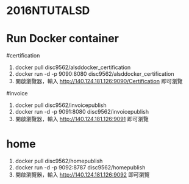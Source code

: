 # 2016NTUTALSD
# Run Docker container

#certification

1. docker pull disc9562/alsddocker_certification
2. docker run -d -p 9090:8080 disc9562/alsddocker_certification
3. 開啟瀏覽器，輸入 http://140.124.181.126:9090/Certification 即可瀏覽

#invoice

1. docker pull disc9562/invoicepublish
2. docker run -d -p 9091:8080 disc9562/invoicepublish
3. 開啟瀏覽器，輸入 http://140.124.181.126:9091 即可瀏覽

# home

1. docker pull disc9562/homepublish
2. docker run -d -p 9092:8787 disc9562/homepublish
3. 開啟瀏覽器，輸入 http://140.124.181.126:9092 即可瀏覽
